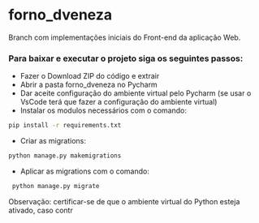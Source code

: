 # forno_dveneza
Branch com implementações iniciais do Front-end da aplicação Web.

### Para baixar e executar o projeto siga os seguintes passos:
* Fazer o Download ZIP do código e extrair
* Abrir a pasta forno_dveneza no Pycharm
* Dar aceite configuração do ambiente virtual pelo Pycharm (se usar o VsCode terá que fazer a configuração do ambiente virtual)
* Instalar os modulos necessários com o comando: 
```sh
pip install -r requirements.txt
```
* Criar as migrations:
```sh
python manage.py makemigrations
```
* Aplicar as migrations com o comando:
```sh
 python manage.py migrate
 ```

Observação: certificar-se de que o ambiente virtual do Python esteja ativado, caso contr

